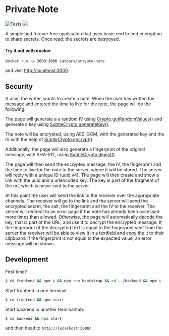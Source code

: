 # Private Note

![Tests](https://github.com/CatEars/private-note/workflows/ci/badge.svg)
[![](https://images.microbadger.com/badges/version/catears/private-note.svg)](https://microbadger.com/images/catears/private-note 'Get your own version badge on microbadger.com')

A simple and forever free application that uses basic end to end encryption to
share secrets. Once read, the secrets are destroyed.

#### Try it out with docker

```
docker run -p 3000:3000 catears/private-note
```

and visit [http://localhost:3000](http://localhost:3000).

## Security

A user, the writer, wants to create a note. When the user has written the
message and entered the time to live for the note, the page will do the
following:

The page will generate a a random IV using
[Crypto.getRandomValues()](https://developer.mozilla.org/en-US/docs/Web/API/Crypto/getRandomValues)
and generate a key using
[SubtleCrypto.generateKey()](https://developer.mozilla.org/en-US/docs/Web/API/SubtleCrypto/generateKey).

The note will be encrypted, using AES-GCM, with the generated key and the IV
with the help of
[SubtleCrypto.encrypt()](https://developer.mozilla.org/en-US/docs/Web/API/SubtleCrypto/encrypt).

Additionally, the page will also generate a fingerprint of the original message,
with SHA-512, using
[SubtleCrypto.digest()](https://developer.mozilla.org/en-US/docs/Web/API/SubtleCrypto/digest).

The page will then send the encrypted message, the IV, the fingerprint and the
time to live for the note to the server, where it will be stored. The server
will reply with a unique ID (uuid v4). The page will then create and show a link
with the uuid and a urlencoded key. The key is part of the fragment of the url,
which is never sent to the server.

At this point the user will send the link to the receiver over the appropriate
channels. The receiver will go to the link and the server will send the
encrypted secret, the salt, the fingerprint and the IV to the receiver. The
server will redirect to an error page if the note has already been accessed more
times than allowed. Otherwise, the page will automatically decode the key, that
is part of the URL, and use it to decrypt the encrypted message. If the
fingerprint of the decrypted text is equal to the fingerprint sent from the
server the receiver will be able to view it in a textfield and copy the it to
their clipboard. If the fingerprint is not equal to the expected value, an error
message will be shown.

## Development

First time?

```bash
$ cd frontend && npm i && npm run bootstrap && cd ../backend && npm i
```

Start frontend in one terminal:

```bash
$ cd frontend && npm start
```

Start backend in another terminal/tab:

```bash
$ cd backend && npm start
```

and then head to `http://localhost:3000/`.
